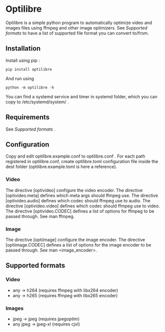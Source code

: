 # Optilibre

Optilibre is a simple python program to automatically optimize video and images files using ffmpeg
and other image optimizers.
See _Supported formats_ to have a list of supported file format you can convert to/from.

## Installation

Install using pip :
```
pip install optilibre
```

And run using
```
python -m optilibre -h
```

You can find a systemd service and timer in systemd folder, which you can copy to /etc/systemd/system/ . 

## Requirements

See _Supported formats_ .

## Configuration

Copy and edit optilibre.example.conf to optilibre.conf . For each path registered in optilibre.conf, create 
optilibre.toml configuration file inside the dest folder (optilibre.example.toml is here a reference).

### Video
The directive [optivideo] configure the video encoder.
The directive [optivideo.meta] defines which meta args should ffmpeg use.
The directive [optivideo.audio] defines which codec should ffmpeg use to audio.
The directive [optivideo.video] defines which codec should ffmpeg use to video.
The directive [optivideo.CODEC] defines a list of options for ffmpeg to be passed through. See man ffmpeg.

### Image
The directive [optiimage] configure the image encoder.
The directive [optiimage.CODEC] defines a list of options for the image encoder to be passed through. See man <image_encoder>.


## Supported formats
### Video

 - any -> h264 (requires ffmpeg with libx264 encoder)
 - any -> h265 (requires ffmpeg with libx265 encoder)

### Images

 - jpeg -> jpeg (requires jpegoptim)
 - any jpeg -> jpeg-xl (requires cjxl)

